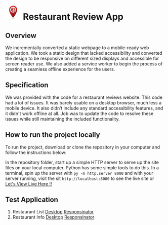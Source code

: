 # ![Screenshot](favicon.ico) Restaurant Review App

## Overview
We incrementally converted a static webpage to a mobile-ready web application. We took a static design that lacked accessibility and converted the design to be responsive on different sized displays and accessible for screen reader use. We also added a service worker to begin the process of creating a seamless offline experience for the users.

## Specification
We was provided with the code for a restaurant reviews website. This code had a lot of issues. It was barely usable on a desktop browser, much less a mobile device. It also didn’t include any standard accessibility features, and it didn't work offline at all. Job was to update the code to resolve these issues while still maintaining the included functionality.

## How to run the project locally
To run the project, download or clone the repository in your computer and follow the instructions below:

In the repository folder, start up a simple HTTP server to serve up the site files on your local computer. Python has some simple tools to do this. In a terminal, spin up the server with `py -m http.server 8000` and with your server running, visit the sit `http://localhost:8000` to see the live site or [Let's View Live Here !!](https://kprokkie.github.io/restaurant-reviews-app/)

## Test Application

1. Restaurant List [Desktop](https://kprokkie.github.io/restaurant-reviews-app/) [Responsinator](http://www.responsinator.com/?url=https%3A%2F%2Fkprokkie.github.io%2Frestaurant-reviews-app%2F)
2. Restaurant Info [Desktop](https://kprokkie.github.io/restaurant-reviews-app/restaurant.html?id=1) [Responsinator](http://www.responsinator.com/?url=https%3A%2F%2Fkprokkie.github.io%2Frestaurant-reviews-app%2Frestaurant.html%3Fid%3D1)
